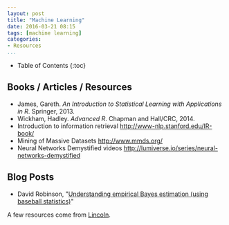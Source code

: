 ```yaml
---
layout: post
title: "Machine Learning"
date: 2016-03-21 08:15
tags: [machine learning]
categories: 
- Resources
...
```


* Table of Contents
{:toc}

## Books / Articles / Resources

- James, Gareth. *An Introduction to Statistical Learning with Applications in R*. Springer, 2013.
- Wickham, Hadley. *Advanced R*. Chapman and Hall/CRC, 2014.
- Introduction to information retrieval <http://www-nlp.stanford.edu/IR-book/>
- Mining of Massive Datasets <http://www.mmds.org/>
- Neural Networks Demystified videos <http://lumiverse.io/series/neural-networks-demystified>

## Blog Posts

- David Robinson, "[Understanding empirical Bayes estimation (using baseball statistics)](http://varianceexplained.org/r/empirical_bayes_baseball/)"

A few resources come from [Lincoln](http://notebook.lincolnmullen.com/Machine%20learning).
